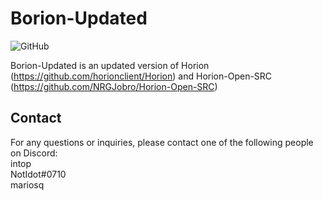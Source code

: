# Borion-Updated

![GitHub](https://raw.githubusercontent.com/horionclient/Horion/master/.github/horion-banner.png)

Borion-Updated is an updated version of Horion (https://github.com/horionclient/Horion) and Horion-Open-SRC (https://github.com/NRGJobro/Horion-Open-SRC)

## Contact

For any questions or inquiries, please contact one of the following people on Discord:  
intop  
NotIdot#0710  
mariosq

